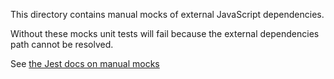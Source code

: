 This directory contains manual mocks of external JavaScript dependencies.

Without these mocks unit tests will fail because the external dependencies path cannot be resolved.

See [the Jest docs on manual mocks](https://facebook.github.io/jest/docs/manual-mocks.html)
